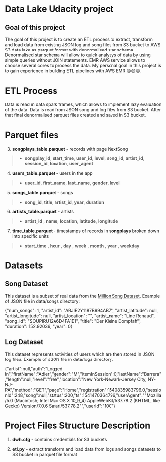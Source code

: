 # Data Lake Udacity project

## Goal of this project 
The goal of this project is to create an ETL process to extract, transform and load data from existing JSON log and song files from S3 bucket to AWS S3 data lake as parquet format with denormalised star schema. Denormalised star schema will allow to quick analysys of data by using simple queries without JOIN statements. EMR AWS service allows to choose several cores to process the data.  My personal goal in this project is to gain experience in building ETL pipelines with AWS EMR :blush::blush::blush:.


# ETL Process

Data is read in data spark frames, which allows to implement lazy evaluation of the data. Data is read from JSON song and log files from S3 bucket. After that final denormalised parquet files created and saved in S3 bucket.

# Parquet files

3. **songplays_table.parquet** - records with page NextSong

> - **songplay_id**, **start_time**, **user_id**, **level**, **song_id**, **artist_id**, **session_id**, **location**, **user_agent**

4. **users_table.parquet** - users in the app 

> - **user_id**, **first_name**, **last_name**, **gender**, **level**

5. **songs_table.parquet** - songs 

> - **song_id**, **title**, **artist_id**, **year**, **duration**

6. **artists_table.parquet** - artists 

> - **artist_id** , **name**, **location**, **latitude**, **longitude**

7. **time_table.parquet** - timestamps of records in **songplays** broken down into specific units

> - **start_time** , **hour** , **day** , **week** , **month** , **year** , **weekday**

# Datasets

## Song Dataset

This dataset is a subset of real data from the [Million Song Dataset](https://labrosa.ee.columbia.edu/millionsong/).
Example of JSON file in data/songs directory:

{"num_songs": 1, "artist_id": "ARJIE2Y1187B994AB7", "artist_latitude": null, "artist_longitude": null, "artist_location": "", "artist_name": "Line Renaud", "song_id": "SOUPIRU12A6D4FA1E1", "title": "Der Kleine Dompfaff", "duration": 152.92036, "year": 0}

## Log Dataset

This dataset represents activities of users which are then stored in JSON log files.
Example of JSON file in data/logs directory:

{"artist":null,"auth":"Logged In","firstName":"Adler","gender":"M","itemInSession":0,"lastName":"Barrera","length":null,"level":"free","location":"New York-Newark-Jersey City, NY-NJ-PA","method":"GET","page":"Home","registration":1540835983796.0,"sessionId":248,"song":null,"status":200,"ts":1541470364796,"userAgent":"\"Mozilla\/5.0 (Macintosh; Intel Mac OS X 10_9_4) AppleWebKit\/537.78.2 (KHTML, like Gecko) Version\/7.0.6 Safari\/537.78.2\"","userId":"100"}


# Project Files Structure Description

1. **dwh.cfg** - contains credentials for S3 buckets 

2. **etl.py** - extract transform and load data from logs and songs datasets to S3 bucket in parquet file format



